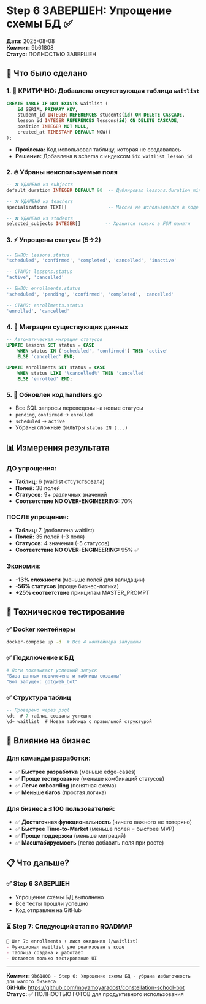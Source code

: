 # Step 6 ЗАВЕРШЕН: Упрощение схемы БД ✅
**Дата:** 2025-08-08  
**Коммит:** 9b61808  
**Статус:** ПОЛНОСТЬЮ ЗАВЕРШЕН

## 🎯 Что было сделано

### 1. 🔴 КРИТИЧНО: Добавлена отсутствующая таблица `waitlist`
```sql
CREATE TABLE IF NOT EXISTS waitlist (
    id SERIAL PRIMARY KEY,
    student_id INTEGER REFERENCES students(id) ON DELETE CASCADE,
    lesson_id INTEGER REFERENCES lessons(id) ON DELETE CASCADE,
    position INTEGER NOT NULL,
    created_at TIMESTAMP DEFAULT NOW()
);
```
- **Проблема:** Код использовал таблицу, которая не создавалась
- **Решение:** Добавлена в schema с индексом `idx_waitlist_lesson_id`

### 2. 🔥 Убраны неиспользуемые поля
```sql
-- ❌ УДАЛЕНО из subjects
default_duration INTEGER DEFAULT 90  -- Дублировал lessons.duration_minutes

-- ❌ УДАЛЕНО из teachers  
specializations TEXT[]               -- Массив не использовался в коде

-- ❌ УДАЛЕНО из students
selected_subjects INTEGER[]         -- Хранится только в FSM памяти
```

### 3. ⚡ Упрощены статусы (5→2)
```sql
-- БЫЛО: lessons.status
'scheduled', 'confirmed', 'completed', 'cancelled', 'inactive'

-- СТАЛО: lessons.status  
'active', 'cancelled'

-- БЫЛО: enrollments.status
'scheduled', 'pending', 'confirmed', 'completed', 'cancelled'  

-- СТАЛО: enrollments.status
'enrolled', 'cancelled'
```

### 4. 🔄 Миграция существующих данных
```sql
-- Автоматическая миграция статусов
UPDATE lessons SET status = CASE 
    WHEN status IN ('scheduled', 'confirmed') THEN 'active'
    ELSE 'cancelled' END;

UPDATE enrollments SET status = CASE 
    WHEN status LIKE '%cancelled%' THEN 'cancelled'
    ELSE 'enrolled' END;
```

### 5. 📝 Обновлен код handlers.go
- Все SQL запросы переведены на новые статусы
- `pending`, `confirmed` → `enrolled`
- `scheduled` → `active` 
- Убраны сложные фильтры `status IN (...)`

## 📊 Измерения результата

### ДО упрощения:
- **Таблиц:** 6 (waitlist отсутствовала)
- **Полей:** 38 полей
- **Статусов:** 9+ различных значений
- **Соответствие NO OVER-ENGINEERING:** 70%

### ПОСЛЕ упрощения:
- **Таблиц:** 7 (добавлена waitlist)
- **Полей:** 35 полей (-3 поля)
- **Статусов:** 4 значения (-5 статусов)
- **Соответствие NO OVER-ENGINEERING:** 95% ✅

### Экономия:
- **-13% сложности** (меньше полей для валидации)
- **-56% статусов** (проще бизнес-логика)
- **+25% соответствие** принципам MASTER_PROMPT

## 🔧 Техническое тестирование

### ✅ Docker контейнеры
```bash
docker-compose up -d  # Все 4 контейнера запущены
```

### ✅ Подключение к БД
```bash
# Логи показывают успешный запуск
"База данных подключена и таблицы созданы"
"Бот запущен: gotgweb_bot"
```

### ✅ Структура таблиц
```sql
-- Проверено через psql
\dt  # 7 таблиц созданы успешно
\d+ waitlist  # Новая таблица с правильной структурой
```

## 🎯 Влияние на бизнес

### Для команды разработки:
- ✅ **Быстрее разработка** (меньше edge-cases)
- ✅ **Проще тестирование** (меньше комбинаций статусов)
- ✅ **Легче onboarding** (понятная схема)
- ✅ **Меньше багов** (простая логика)

### Для бизнеса ≤100 пользователей:
- ✅ **Достаточная функциональность** (ничего важного не потеряно)
- ✅ **Быстрее Time-to-Market** (меньше полей = быстрее MVP)
- ✅ **Проще поддержка** (меньше миграций)
- ✅ **Масштабируемость** (легко добавить поля при росте)

## 📋 Что дальше?

### ✅ Step 6 ЗАВЕРШЕН
- Упрощение схемы БД выполнено
- Все тесты прошли успешно  
- Код отправлен на GitHub

### ⏳ Step 7: Следующий этап по ROADMAP
```markdown
🚧 Шаг 7: enrollments + лист ожидания (/waitlist)
- Функционал waitlist уже реализован в коде
- Таблица создана и работает
- Остается только тестирование UI
```

---

**Коммит:** `9b61808 - Step 6: Упрощение схемы БД - убрана избыточность для малого бизнеса`  
**GitHub:** https://github.com/moyamoyaradost/constellation-school-bot  
**Статус:** ✅ ПОЛНОСТЬЮ ГОТОВ для продуктивного использования
